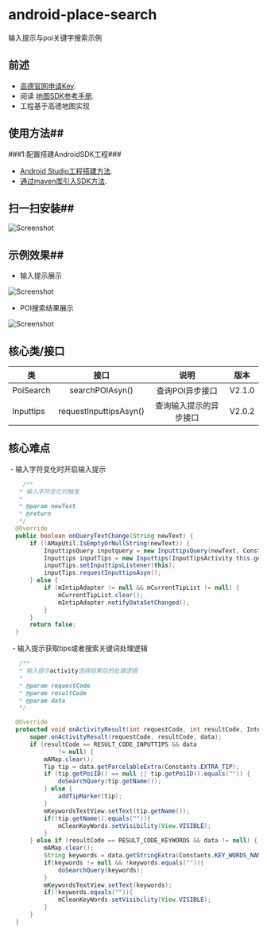# android-place-search

输入提示与poi关键字搜索示例

## 前述 ##
- [高德官网申请Key](http://lbs.amap.com/dev/#/).
- 阅读
  [地图SDK参考手册](http://a.amap.com/lbs/static/unzip/Android_Map_Doc/index.html). 
- 工程基于高德地图实现

## 使用方法##
###1:配置搭建AndroidSDK工程###
- [Android Studio工程搭建方法](http://lbs.amap.com/api/android-sdk/guide/creat-project/android-studio-creat-project/#add-jars).
- [通过maven库引入SDK方法](http://lbsbbs.amap.com/forum.php?mod=viewthread&tid=18786).

## 扫一扫安装##

 ![Screenshot](https://github.com/amap-demo/android-place-search/raw/master/resource/download.png)

## 示例效果##

 - 输入提示展示
 
 ![Screenshot](https://github.com/amap-demo/android-place-search/raw/master/resource/Screenshot.png)

 - POI搜索结果展示
 
 ![Screenshot](https://github.com/amap-demo/android-place-search/raw/master/resource/ScreenshotPoiSearch.png)
 
 ## 核心类/接口 ##
| 类    | 接口  | 说明   | 版本  |
| -----|:-----:|:-----:|:-----:|
|PoiSearch|	searchPOIAsyn()|查询POI异步接口|V2.1.0|
|Inputtips|requestInputtipsAsyn()|查询输入提示的异步接口|V2.0.2|
 
  ## 核心难点 ##
  - 输入字符变化时开启输入提示
  ```java
      /**
     * 输入字符变化时触发
     *
     * @param newText
     * @return
     */
    @Override
    public boolean onQueryTextChange(String newText) {
        if (!AMapUtil.IsEmptyOrNullString(newText)) {
            InputtipsQuery inputquery = new InputtipsQuery(newText, Constants.DEFAULT_CITY);
            Inputtips inputTips = new Inputtips(InputTipsActivity.this.getApplicationContext(), inputquery);
            inputTips.setInputtipsListener(this);
            inputTips.requestInputtipsAsyn();
        } else {
            if (mIntipAdapter != null && mCurrentTipList != null) {
                mCurrentTipList.clear();
                mIntipAdapter.notifyDataSetChanged();
            }
        }
        return false;
    }
  ```
   - 输入提示获取tips或者搜索关键词处理逻辑
  ```java
     /**
     * 输入提示activity选择结果后的处理逻辑
     *
     * @param requestCode
     * @param resultCode
     * @param data
     */

    @Override
    protected void onActivityResult(int requestCode, int resultCode, Intent data) {
        super.onActivityResult(requestCode, resultCode, data);
        if (resultCode == RESULT_CODE_INPUTTIPS && data
                != null) {
            mAMap.clear();
            Tip tip = data.getParcelableExtra(Constants.EXTRA_TIP);
            if (tip.getPoiID() == null || tip.getPoiID().equals("")) {
                doSearchQuery(tip.getName());
            } else {
                addTipMarker(tip);
            }
            mKeywordsTextView.setText(tip.getName());
            if(!tip.getName().equals("")){
                mCleanKeyWords.setVisibility(View.VISIBLE);
            }
        } else if (resultCode == RESULT_CODE_KEYWORDS && data != null) {
            mAMap.clear();
            String keywords = data.getStringExtra(Constants.KEY_WORDS_NAME);
            if(keywords != null && !keywords.equals("")){
                doSearchQuery(keywords);
            }
            mKeywordsTextView.setText(keywords);
            if(!keywords.equals("")){
                mCleanKeyWords.setVisibility(View.VISIBLE);
            }
        }
    }
  ```
 



